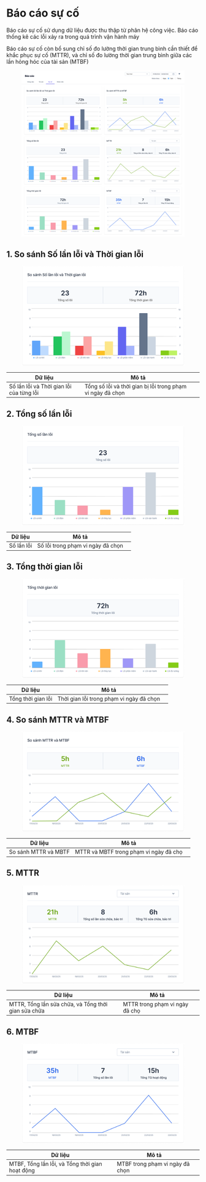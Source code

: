 # Báo cáo sự cố

Báo cáo sự cố sử dụng dữ liệu được thu thập từ phân hệ công việc. Báo cáo thống kê các lỗi xảy ra trong quá trình vận hành máy

Báo cáo sự cố còn bổ sung chỉ số đo lường thời gian trung bình cần thiết để khắc phục sự cố (MTTR), và chỉ số đo lường thời gian trung bình giữa các lần hỏng hóc của tài sản (MTBF)

<figure><img src="../../../.gitbook/assets/image (58).png" alt=""><figcaption></figcaption></figure>

## 1. So sánh Số lần lỗi và Thời gian lỗi

<figure><img src="../../../.gitbook/assets/image (52).png" alt=""><figcaption></figcaption></figure>

<table><thead><tr><th>Dữ liệu</th><th>Mô tả</th><th data-hidden></th></tr></thead><tbody><tr><td>Số lần lỗi và Thời gian lỗi của từng lỗi</td><td>Tổng số lỗi và thời gian bị lỗi trong phạm vi ngày đã chọn</td><td></td></tr></tbody></table>



## 2. Tổng số lần lỗi

<figure><img src="../../../.gitbook/assets/image (53).png" alt=""><figcaption></figcaption></figure>

<table><thead><tr><th>Dữ liệu</th><th>Mô tả</th><th data-hidden></th></tr></thead><tbody><tr><td>Số lần lỗi</td><td>Số lỗi trong phạm vi ngày đã chọn</td><td></td></tr></tbody></table>

## 3. Tổng thời gian lỗi

<figure><img src="../../../.gitbook/assets/image (54).png" alt=""><figcaption></figcaption></figure>

<table><thead><tr><th>Dữ liệu</th><th>Mô tả</th><th data-hidden></th></tr></thead><tbody><tr><td>Tổng thời gian lỗi</td><td>Thời gian lỗi trong phạm vi ngày đã chọn</td><td></td></tr></tbody></table>

## 4. So sánh MTTR và MTBF

<figure><img src="../../../.gitbook/assets/image (55).png" alt=""><figcaption></figcaption></figure>

<table><thead><tr><th>Dữ liệu</th><th>Mô tả</th><th data-hidden></th></tr></thead><tbody><tr><td>So sánh MTTR và MBTF</td><td>MTTR và MBTF trong phạm vi ngày đã chọ</td><td></td></tr></tbody></table>

## 5. MTTR

<figure><img src="../../../.gitbook/assets/image (56).png" alt=""><figcaption></figcaption></figure>

<table><thead><tr><th>Dữ liệu</th><th>Mô tả</th><th data-hidden></th></tr></thead><tbody><tr><td>MTTR, Tổng lần sửa chữa, và Tổng thời gian sửa chữa</td><td>MTTR trong phạm vi ngày đã chọ</td><td></td></tr></tbody></table>

## 6. MTBF

<figure><img src="../../../.gitbook/assets/image (57).png" alt=""><figcaption></figcaption></figure>

<table><thead><tr><th>Dữ liệu</th><th>Mô tả</th><th data-hidden></th></tr></thead><tbody><tr><td>MTBF, Tổng lần lỗi, và Tổng thời gian hoạt động</td><td>MTBF trong phạm vi ngày đã chọn</td><td></td></tr></tbody></table>
